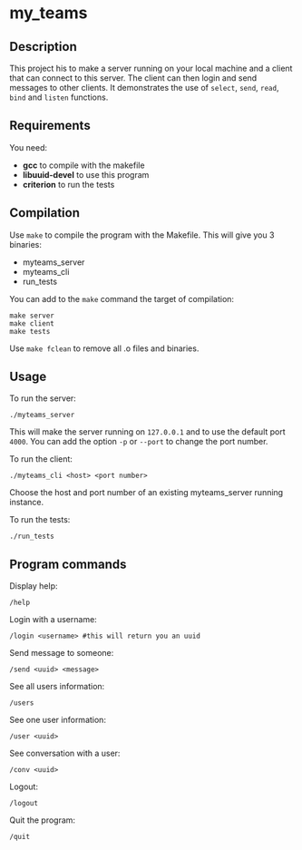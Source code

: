 # my_teams

## Description
This project his to make a server running on your local machine and a client that can connect to this server. The client can then login and send messages to other clients. It demonstrates the use of `select`, `send`, `read`, `bind` and `listen` functions.

## Requirements
You need:
- **gcc** to compile with the makefile
- **libuuid-devel**  to use this program
- **criterion** to run the tests

## Compilation
Use `make` to compile the program with the Makefile. This will give you 3 binaries:

- myteams_server
- myteams_cli
- run_tests
 
You can add to the `make` command the target of compilation:

    make server
    make client
    make tests

Use `make fclean` to remove all .o files and binaries.

## Usage
To run the server:

    ./myteams_server
This will make the server running on `127.0.0.1` and to use the default port `4000`.
You can add the option `-p` or `--port` to change the port number. 

To run the client:

    ./myteams_cli <host> <port number>
Choose the host and port number of an existing myteams_server running instance.

To run the tests:

    ./run_tests

## Program commands

Display help:

    /help
Login with a username:

    /login <username> #this will return you an uuid
Send message to someone:

    /send <uuid> <message>
See all users information:

    /users
See one user information:

    /user <uuid>
See conversation with a user:

    /conv <uuid>
Logout:

    /logout
Quit the program:

    /quit
